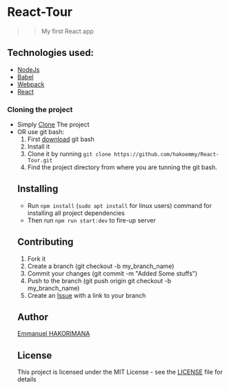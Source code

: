 # React-Tour
>> My first React app
## Technologies used:
  - [NodeJs](https://nodejs.org/en/)
  - [Babel](https://babeljs.io/)
  - [Webpack](https://webpack.js.org/)
  - [React](https://reactjs.org/)

### Cloning the project

* Simply [Clone](https://github.com/hakoemmy/React-Tour/archive/develop.zip) The project
* OR use git bash:
   1. First [download](https://git-scm.com/downloads) git bash
   2. Install it
   3. Clone it by running `git clone https://github.com/hakoemmy/React-Tour.git`
   4. Find the project directory from where you are tunning the git bash.
   ## Installing
   - Run `npm install` (`sudo apt install` for linux users) command for installing all project dependencies
   - Then run ``` npm run start:dev ``` to fire-up server
   ## Contributing
   1. Fork it
   2. Create a branch (git checkout -b my_branch_name)
   3. Commit your changes (git commit -m "Added Some stuffs")
   4. Push to the branch (git push origin git checkout -b my_branch_name)
   5. Create an [Issue](https://github.com/hakoemmy/React-Tour/issues) with a link to your branch
   ## Author
  [Emmanuel HAKORIMANA](https://github.com/hakoemmy)
   ## License
   This project is licensed under the MIT License - see the [LICENSE](LICENCE.md) file for details
